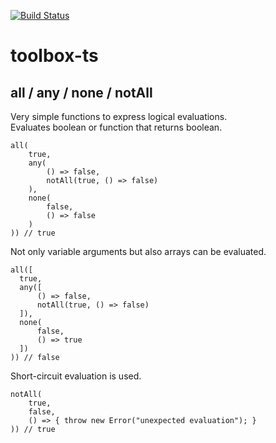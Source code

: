 [![Build Status](https://app.travis-ci.com/lambig/toolbox-ts.svg?token=rcXQxJszfB4WCpwsWNgN&branch=main)](https://app.travis-ci.com/lambig/toolbox-ts)
# toolbox-ts
## all / any / none / notAll

Very simple functions to express logical evaluations.  
Evaluates boolean or function that returns boolean.
```
all(
    true,
    any(
        () => false,
        notAll(true, () => false)
    ),
    none(
        false,
        () => false
    )
)) // true
```
Not only variable arguments but also arrays can be evaluated.
```
all([
  true,
  any([
      () => false,
      notAll(true, () => false)
  ]),
  none(
      false,
      () => true
  ])
)) // false
```
Short-circuit evaluation is used.
```
notAll(
    true,
    false,
    () => { throw new Error("unexpected evaluation"); }
)) // true
```
